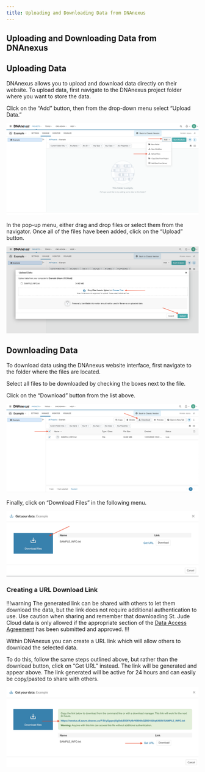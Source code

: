 ```yaml
---
title: Uploading and Downloading Data from DNAnexus 
---
```


## Uploading and Downloading Data from DNAnexus 

## Uploading Data

DNAnexus allows you to upload and download data directly on their website. To upload data, first navigate to the DNAnexus project folder where you want to store the data. 

Click on the “Add” button, then from the drop-down menu select “Upload Data.” 

![](./upload-dnanexus-1.png)

In the pop-up menu, either drag and drop files or select them from the navigator. Once all of the files have been added, click on the “Upload” button.

![](./upload-dnanexus-2.png)

## Downloading Data

To download data using the DNAnexus website interface, first navigate to the folder where the files are located. 

Select all files to be downloaded by checking the boxes next to the file.

Click on the “Download” button from the list above.

![](./download-dnanexus-1.png)

Finally, click on “Download Files” in the following menu.

![](./download-dnanexus-2.png)

### Creating a URL Download Link

!!!warning 
The generated link can be shared with others to let them download the data, but the link does not require additional authentication to use. Use caution when sharing and remember that downloading St. Jude Cloud data is only allowed if the appropriate section of the [Data Access Agreement](../../requesting-data/how-to-fill-out-daa#downloading-data) has been submitted and approved.
!!!

Within DNAnexus you can create a URL link which will allow others to download the selected data. 

To do this, follow the same steps outlined above, but rather than the download button, click on “Get URL” instead. The link will be generated and appear above. The link generated will be active for 24 hours and can easily be copy/pasted to share with others.

![](./download-dnanexus-3.png)
